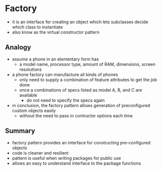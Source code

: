 # Factory
- it is an interface for creating an object which lets subclasses decide which class to instantiate
- also know as the virtual constructor pattern
## Analogy
- assume a phone in an elementary form has
  - a model name, processor type, amount of RAM, dimensions, screen resolutions
- a phone factory can manufacture all kinds of phones
  - only need to supply a combination of feature attributes to get the job done
  - once a combinations of specs listed as model A, B, and C are available
    - do not need to specify the specs again
- in conclusion, the factory pattern allows generation of preconfigured custom objects easily
  - without the need to pass in contructor options each time
## Summary
- factory pattern provides an interface for constructing pre-configured objects
- code is cleaner and resilient
- pattern is useful when writing packages for public use
- allows an easy to understand interface to the package functions
